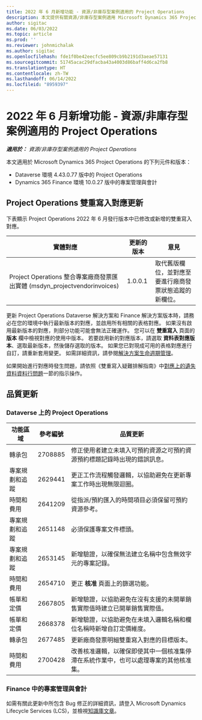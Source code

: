 ```yaml
---
title: 2022 年 6 月新增功能 - 資源/非庫存型案例適用的 Project Operations
description: 本文提供有關資源/非庫存型案例適用 Microsoft Dynamics 365 Project Operations 2022 年 6 月發行版本中所提供之品質更新的資訊。
author: sigitac
ms.date: 06/03/2022
ms.topic: article
ms.prod: ''
ms.reviewer: johnmichalak
ms.author: sigitac
ms.openlocfilehash: fde1f0be42eecfc5ee809cb9b2191d3aeae57131
ms.sourcegitcommit: 51745acac29dfacba43a4003d86baff4d6ca2fb8
ms.translationtype: HT
ms.contentlocale: zh-TW
ms.lasthandoff: 06/14/2022
ms.locfileid: "8959397"
---
```

# <a name="whats-new-june-2022---project-operations-for-resourcenon-stocked-based-scenarios"></a>2022 年 6 月新增功能 - 資源/非庫存型案例適用的 Project Operations

_**適用於：** 資源/非庫存型案例適用的 Project Operations_

本文適用於 Microsoft Dynamics 365 Project Operations 的下列元件和版本：

- Dataverse 環境 4.43.0.77 版中的 Project Operations
- Dynamics 365 Finance 環境 10.0.27 版中的專案管理與會計

## <a name="project-operations-dual-write-maps-updates"></a>Project Operations 雙重寫入對應更新

下表顯示 Project Operations 2022 年 6 月發行版本中已修改或新增的雙重寫入對應。

| 實體對應 | 更新的版本 | 意見 |
| --- | --- | --- |
| Project Operations 整合專案廠商發票匯出實體 (msdyn_projectvendorinvoices) | 1.0.0.1 | 取代舊版欄位，並對應至要進行廠商發票狀態追蹤的新欄位。 |

更新 Project Operations Dataverse 解決方案和 Finance 解決方案版本時，請務必在您的環境中執行最新版本的對應，並啟用所有相關的表格對應。 如果沒有啟用最新版本的對應，則部分功能可能會無法正確運作。 您可以在 **雙重寫入** 頁面的 **版本** 欄中檢視對應的使用中版本。 若要啟用新的對應版本，請選取 **資料表對應版本**、選取最新版本，然後儲存選取的版本。 如果您已對現成可用的表格對應進行自訂，請重新套用變更。 如需詳細資訊，請參閱[解決方案生命週期管理](/dynamics365/fin-ops-core/dev-itpro/data-entities/dual-write/app-lifecycle-management)。

如果開始進行對應時發生問題，請依照《雙重寫入疑難排解指南》中[對應上的遺失資料資料行問題](/dynamics365/fin-ops-core/dev-itpro/data-entities/dual-write/dual-write-troubleshooting-finops-upgrades#missing-table-columns-issue-on-maps)一節的指示操作。

## <a name="quality-updates"></a>品質更新

### <a name="project-operations-on-dataverse"></a>Dataverse 上的 Project Operations

| 功能區域 | 參考編號 | 品質更新 |
| --- | --- | --- |
| 轉承包 | 2708885 | 修正使用者建立未填入可預約資源之可預約資源預約標題記錄時出現的錯誤訊息。 |
| 專案規劃和追蹤 | 2629441 | 更正工作流程觸發邏輯，以協助避免在更新專案工作時出現無限迴圈。 |
| 時間和費用 | 2641209 | 從指派/預約匯入的時間項目必須保留可預約資源參考。 |
| 專案規劃和追蹤 | 2651148 | 必須保護專案文件標頭。|
| 專案規劃和追蹤 | 2653145 | 新增驗證，以確保無法建立名稱中包含無效字元的專案記錄。 |
| 時間和費用 | 2654710 | 更正 **核准** 頁面上的篩選功能。 |
| 帳單和定價 | 2667805 | 新增驗證，以協助避免在沒有支援的未開單銷售實際值時建立已開單銷售實際值。 |
| 帳單和定價 | 2668378 | 新增驗證，以協助避免在未填入邏輯名稱和欄位名稱時新增自訂定價維度。 |
| 轉承包 | 2677485 | 更新廠商發票明細雙重寫入對應的目標版本。 |
| 時間和費用 | 2700428 | 改善核准邏輯，以確保即使其中一個核准集停滯在系統作業中，也可以處理專案的其他核准集。 |

### <a name="project-management-and-accounting-in-finance"></a>Finance 中的專案管理與會計

如需有關此更新中所包含 Bug 修正的詳細資訊，請登入 Microsoft Dynamics Lifecycle Services (LCS)，並檢視[知識庫文章](https://fix.lcs.dynamics.com/Issue/Details?bugId=673271)。

